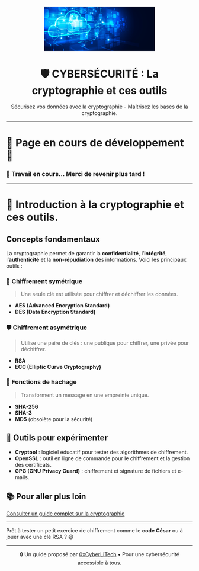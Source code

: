 <p align="center">
  <img src="./images/Cloud-et-securite.png" alt="Cloud et Sécurité" width="300">
</p>

<h1 align="center">🛡️ CYBERSÉCURITÉ : La cryptographie et ces outils</h1>

<p align="center">
  Sécurisez vos données avec la cryptographie - Maîtrisez les bases de la cryptographie.
</p>

---

# 🚧 **Page en cours de développement** 🚧

### 🔧 Travail en cours... Merci de revenir plus tard !

---

# 🔐 Introduction à la cryptographie et ces outils.

## Concepts fondamentaux

La cryptographie permet de garantir la **confidentialité**, l’**intégrité**, l’**authenticité** et la **non-répudiation** des informations. Voici les principaux outils :

### 🔑 Chiffrement symétrique

> Une seule clé est utilisée pour chiffrer et déchiffrer les données.

- **AES (Advanced Encryption Standard)**
- **DES (Data Encryption Standard)**

### 🛡️ Chiffrement asymétrique

> Utilise une paire de clés : une publique pour chiffrer, une privée pour déchiffrer.

- **RSA**
- **ECC (Elliptic Curve Cryptography)**

### 🧮 Fonctions de hachage

> Transforment un message en une empreinte unique.

- **SHA-256**
- **SHA-3**
- **MD5** (obsolète pour la sécurité)

## 🧰 Outils pour expérimenter

- **Cryptool** : logiciel éducatif pour tester des algorithmes de chiffrement.
- **OpenSSL** : outil en ligne de commande pour le chiffrement et la gestion des certificats.
- **GPG (GNU Privacy Guard)** : chiffrement et signature de fichiers et e-mails.

## 📚 Pour aller plus loin

[Consulter un guide complet sur la cryptographie](https://www.istonsoft.fr/introduction-cryptographie/)

---

Prêt à tester un petit exercice de chiffrement comme le **code César** ou à jouer avec une clé RSA ? 😄

---

<p align="center">
  🔒 Un guide proposé par <a href="https://github.com/0xCyberLiTech">0xCyberLiTech</a> • Pour une cybersécurité accessible à tous.
</p>


